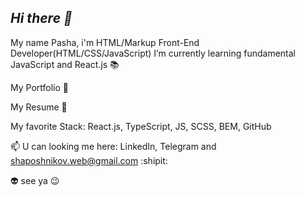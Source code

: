 <h2 style="font-style:italic">Hi there 👋</h2>
My name Pasha, i'm HTML/Markup Front-End Developer(HTML/CSS/JavaScript)
I’m currently learning fundamental JavaScript and React.js 📚

My Portfolio 🔗

My Resume 🔗

My favorite Stack: React.js, TypeScript, JS, SCSS, BEM, GitHub

📫 U can looking me here: LinkedIn, Telegram and shaposhnikov.web@gmail.com :shipit:

👽 see ya 😉
